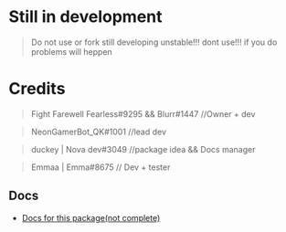 # Still in development 
> Do not use or fork 
> still developing 
> unstable!!! 
> dont use!!! 
>  if you do problems will heppen 
# Credits 
> Fight Farewell Fearless#9295 && Blurr#1447 //Owner + dev 

> NeonGamerBot_QK#1001 //lead dev

> duckey | Nova dev#3049 //package idea && Docs manager

> Emmaa | Emma#8675 // Dev + tester

## Docs
* [Docs for this package(not complete)](https://docs.pirles.tk)
